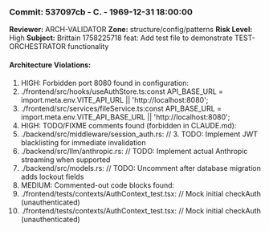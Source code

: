 
### Commit: 537097cb - C. - 1969-12-31 18:00:00
**Reviewer:** ARCH-VALIDATOR
**Zone:** structure/config/patterns
**Risk Level:** High
**Subject:** Brittain 1758225718 feat: Add test file to demonstrate TEST-ORCHESTRATOR functionality

#### Architecture Violations:
1. HIGH: Forbidden port 8080 found in configuration:
2. ./frontend/src/hooks/useAuthStore.ts:const API_BASE_URL = import.meta.env.VITE_API_URL || 'http://localhost:8080';
3. ./frontend/src/services/fileService.ts:const API_BASE_URL = import.meta.env.VITE_API_BASE_URL || 'http://localhost:8080';
4. HIGH: TODO/FIXME comments found (forbidden in CLAUDE.md):
5. ./backend/src/middleware/session_auth.rs:    // 3. TODO: Implement JWT blacklisting for immediate invalidation
6. ./backend/src/llm/anthropic.rs:        // TODO: Implement actual Anthropic streaming when supported
7. ./backend/src/models.rs:    // TODO: Uncomment after database migration adds lockout fields
8. MEDIUM: Commented-out code blocks found:
9. ./frontend/tests/contexts/AuthContext_test.tsx:      // Mock initial checkAuth (unauthenticated)
10. ./frontend/tests/contexts/AuthContext_test.tsx:      // Mock initial checkAuth (unauthenticated)

